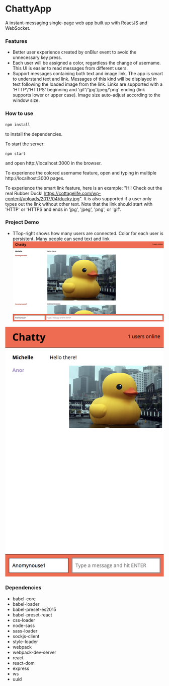 ChattyApp
=====================

A instant-messaging single-page web app built up with ReactJS and WebSocket.

### Features

* Better user experience created by onBlur event to avoid the unnecessary key press.
* Each user will be assigned a color, regardless the change of username. This UI is easier to read messages from different users.
* Support messages containing both text and image link. The app is smart to understand text and link. Messages of this kind will be displayed in text following the loaded image from the link. Links are supported with a 'HTTP'/'HTTPS' beginning and 'gif'/'jpg'/jpeg/'png' ending (link supports lower or upper case). Image size auto-adjust according to the window size.

### How to use
```
npm install
```
to install the dependencies.

To start the server:
```
npm start
```
and open http://localhost:3000 in the browser.

To experience the colored username feature, open and typing in multiple http://localhost:3000 pages.

To experience the smart link feature, here is an example: "Hi! Check out the real Rubber Duck! https://cottagelife.com/wp-content/uploads/2017/04/ducky.jpg". It is also supported if a user only types out the link without other text. Note that the link should start with 'HTTP' or 'HTTPS and ends in 'jpg', 'jpeg', 'png', or 'gif'.

### Project Demo
* TTop-right shows how many users are connected. Color for each user is persistent. Many people can send text and link
![desktop view default](https://github.com/GrinJessie/ChattyApp/blob/master/doc/Screen%20Shot%202018-02-23%20at%2012.13.36%20PM.png)

![Half desktop view default](https://github.com/GrinJessie/ChattyApp/blob/master/doc/Screen%20Shot%202018-02-22%20at%209.44.27%20PM.png)

### Dependencies

* babel-core
* babel-loader
* babel-preset-es2015
* babel-preset-react
* css-loader
* node-sass
* sass-loader
* sockjs-client
* style-loader
* webpack
* webpack-dev-server
* react
* react-dom
* express
* ws
* uuid
